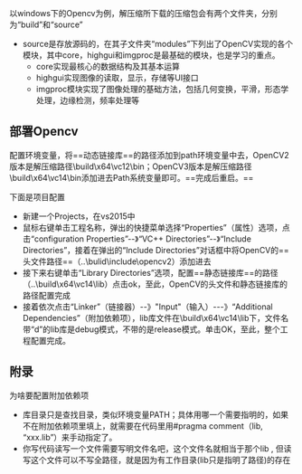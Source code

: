 以windows下的Opencv为例，解压缩所下载的压缩包会有两个文件夹，分别为“build”和“source”
- source是存放源码的，在其子文件夹“modules”下列出了OpenCV实现的各个模块，其中core，highgui和imgproc是最基础的模块，也是学习的重点。
    - core实现最核心的数据结构及其基本运算
    - highgui实现图像的读取，显示，存储等UI接口
    - imgproc模块实现了图像处理的基础方法，包括几何变换，平滑，形态学处理，边缘检测，频率处理等

## 部署Opencv
配置环境变量，将==动态链接库==的路径添加到path环境变量中去，OpenCV2版本是解压缩路径\build\x64\vc12\bin；OpenCV3版本是解压缩路径\build\x64\vc14\bin添加进去Path系统变量即可。==完成后重启。==

下面是项目配置
- 新建一个Projects，在vs2015中
- 鼠标右键单击工程名称，弹出的快捷菜单选择“Properties”（属性）选项，点击“configuration Properties”--》“VC++ Directories”--》“Include Directories”，接着在弹出的“Include Directories”对话框中将OpenCV的==头文件路径==（..\bulid\include\opencv2）添加进去
- 接下来右键单击“Library Directories”选项，配置==静态链接库==的路径（..\build\x64\vc14\lib）点击ok，至此，OpenCV的头文件和静态链接库的路径配置完成
- 接着依次点击“Linker”（链接器）--》"Input"（输入）---》“Additional Dependencies”（附加依赖项），lib库文件在\build\x64\vc14\lib下，文件名带“d”的lib库是debug模式，不带的是release模式。单击OK，至此，整个工程配置完成。

## 附录
为啥要配置附加依赖项
- 库目录只是查找目录，类似环境变量PATH；具体用哪一个需要指明的，如果不在附加依赖项里填上，就需要在代码里用#pragma comment（lib, “xxx.lib”）来手动指定了。
- 你写代码读写一个文件需要写明文件名吧，这个文件名就相当于那个lib , 但读写这个文件可以不写全路径，就是因为有工作目录(lib只是指明了路径)的存在
